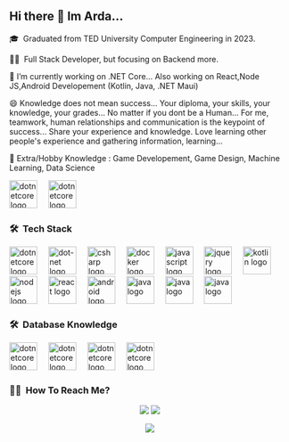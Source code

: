 ## Hi there 👋 Im Arda...

🎓 &nbsp;Graduated from TED University Computer Engineering in 2023.

👩‍💻 &nbsp;Full Stack Developer, but focusing on Backend more.

🔭 I’m currently working on .NET Core... Also working on React,Node JS,Android Developement (Kotlin, Java, .NET Maui)

😄 Knowledge does not mean success... Your diploma, your skills, your knowledge, your grades... No matter if you dont be a Human... For me, teamwork, human relationships and communication is the keypoint of success... Share your experience and knowledge. Love learning other people's experience and gathering information, learning...

🌱 Extra/Hobby Knowledge : Game Developement, Game Design, Machine Learning, Data Science 

<div align="left">
  <img src="https://www.svgrepo.com/show/354494/unity.svg" height="50" alt="dotnetcore logo"  />
  <img width="12" />
  
  <img src="https://www.svgrepo.com/show/510947/data.svg" height="50" alt="dotnetcore logo"  />
  <img width="12" />
  
</div>

### 🛠 &nbsp;Tech Stack
<div align="left">
  <img src="https://cdn.jsdelivr.net/gh/devicons/devicon/icons/dotnetcore/dotnetcore-original.svg" height="50" alt="dotnetcore logo"  />
  <img width="12" />
  <img src="https://cdn.jsdelivr.net/gh/devicons/devicon/icons/dot-net/dot-net-original.svg" height="50" alt="dot-net logo"  />
  <img width="12" />
  <img src="https://cdn.jsdelivr.net/gh/devicons/devicon/icons/csharp/csharp-original.svg" height="50" alt="csharp logo"  />
  <img width="12" />
  <img src="https://cdn.jsdelivr.net/gh/devicons/devicon/icons/docker/docker-plain-wordmark.svg" height="50" alt="docker logo"  />
  <img width="12" />
  <img src="https://cdn.jsdelivr.net/gh/devicons/devicon/icons/javascript/javascript-original.svg" height="50" alt="javascript logo"  />
  <img width="12" />
  <img src="https://cdn.jsdelivr.net/gh/devicons/devicon/icons/jquery/jquery-plain-wordmark.svg" height="50" alt="jquery logo"  />
  <img width="12" />
  <img src="https://cdn.jsdelivr.net/gh/devicons/devicon/icons/kotlin/kotlin-original.svg" height="50" alt="kotlin logo"  />
  <img width="12" />
  <img src="https://cdn.jsdelivr.net/gh/devicons/devicon/icons/nodejs/nodejs-original.svg" height="50" alt="nodejs logo"  />
  <img width="12" />
  <img src="https://cdn.jsdelivr.net/gh/devicons/devicon/icons/react/react-original.svg" height="50" alt="react logo"  />
  <img width="12" />
  <img src="https://cdn.jsdelivr.net/gh/devicons/devicon/icons/android/android-original.svg" height="50" alt="android logo"  />
  <img width="12" />
  <img src="https://cdn.jsdelivr.net/gh/devicons/devicon/icons/java/java-original.svg" height="50" alt="java logo"  />
  <img width="12" />
  <img src="https://img.shields.io/badge/-Python-05122A?style=flat&logo=python" height="50" alt="java logo"  />
  <img width="12" />
  <img src="https://www.svgrepo.com/show/354520/visual-studio.svg" height="50" alt="java logo"  />
</div>


### 🛠 &nbsp;Database Knowledge


<div align="left">
  <img src="https://img.shields.io/badge/-MSSQL-05122A?style=flat&logo=Microsoft%20SQL%20Server" height="50" alt="dotnetcore logo"  />
  <img width="12" />
  <img src="https://img.shields.io/badge/-Mysql-05122A?style=flat&logo=mysql" height="50" alt="dotnetcore logo"  />
  <img width="12" />
  <img src="https://img.shields.io/badge/-Postgre%20SQL-05122A?style=flat&logo=PostgreSql" height="50" alt="dotnetcore logo"  />
  <img width="12" />
  <img src="https://img.shields.io/badge/-MongoDB-05122A?style=flat&logo=mongodb" height="50" alt="dotnetcore logo"  />
  <img width="12" />
</div>

<!--
**ardasenbaklavaci/ardasenbaklavaci** is a ✨ _special_ ✨ repository because its `README.md` (this file) appears on your GitHub profile.

Here are some ideas to get you started:

- 🔭 I’m currently working on ...
- 🌱 I’m currently learning ...
- 👯 I’m looking to collaborate on ...
- 🤔 I’m looking for help with ...
- 💬 Ask me about ...
- 📫 How to reach me: ...
- 😄 Pronouns: ...
- ⚡ Fun fact: ...
-->

### 🤝🏻 &nbsp;How To Reach Me?

<p align="center">
  <a href="mailto:ardasenbakkavaci@gmail.com"><img src="https://img.shields.io/badge/-ardasenbakkavaci@gmail.com-D14836?style=flat&logo=Gmail&logoColor=white"/></a>
  <a href="https://www.linkedin.com/in/arda-%C5%9Fenbaklavac%C4%B1-a1a411277/"><img src="https://img.shields.io/badge/-arda_senbaklavaci-0077B5?style=flat&logo=Linkedin&logoColor=white"/></a>
</p>



<div align="center">
  <img src="https://profile-counter.glitch.me/ardasenbaklavaci/count.svg?"  />
</div>

###
